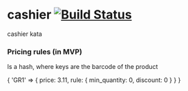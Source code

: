 # cashier [![Build Status](https://travis-ci.com/argami/cashier.svg?branch=main)](https://travis-ci.com/argami/cashier)
cashier kata


### Pricing rules (in MVP)

Is a hash, where keys are the barcode of the product

{ 'GR1' => { 
    price: 3.11,
    rule: { min_quantity: 0, discount: 0 } } }
